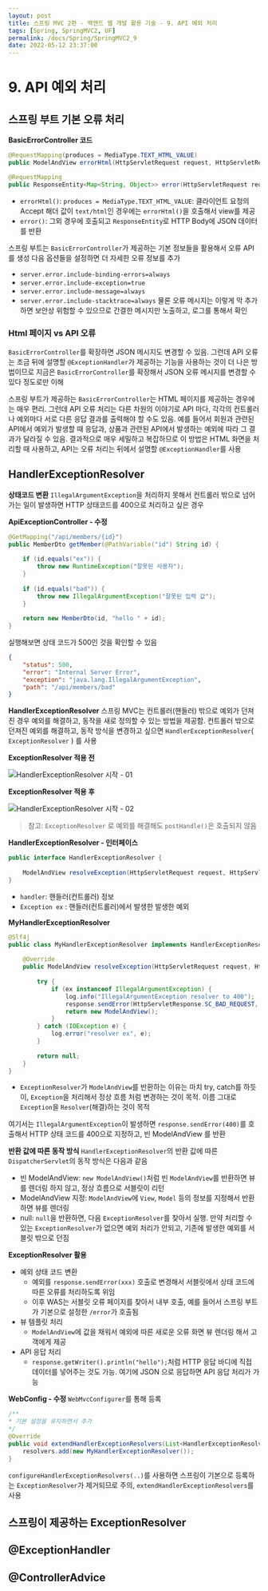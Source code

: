 ```yaml
---
layout: post
title: 스프링 MVC 2편 - 백엔드 웹 개발 활용 기술 - 9. API 예외 처리
tags: [Spring, SpringMVC2, UF]
permalink: /docs/Spring/SpringMVC2_9
date: 2022-05-12 23:37:00
---
```

# 9. API 예외 처리

## 스프링 부트 기본 오류 처리

**BasicErrorController 코드**
```java
@RequestMapping(produces = MediaType.TEXT_HTML_VALUE)
public ModelAndView errorHtml(HttpServletRequest request, HttpServletResponse response) {}

@RequestMapping
public ResponseEntity<Map<String, Object>> error(HttpServletRequest request) {}
```

- `errorHtml()`: `produces = MediaType.TEXT_HTML_VALUE`: 클라이언트 요청의 Accept 해더 값이 `text/html`인 경우에는 `errorHtml()`을 호출해서 view를 제공
- `error()`: 그외 경우에 호출되고 `ResponseEntity`로 HTTP Body에 JSON 데이터를 반환

스프링 부트는 `BasicErrorController`가 제공하는 기본 정보들을 활용해서 오류 API를 생성
다음 옵션들을 설정하면 더 자세한 오류 정보를 추가
- `server.error.include-binding-errors=always`
- `server.error.include-exception=true`
- `server.error.include-message=always`
- `server.error.include-stacktrace=always`
물론 오류 메시지는 이렇게 막 추가하면 보안상 위험할 수 있으므로 간결한 메시지만 노출하고, 로그를 통해서 확인

### Html 페이지 vs API 오류

`BasicErrorController`를 확장하면 JSON 메시지도 변경할 수 있음. 그런데 API 오류는 조금 뒤에 설명할 `@ExceptionHandler`가 제공하는 기능을 사용하는 것이 더 나은 방법이므로 지금은 `BasicErrorController`를 확장해서 JSON 오류 메시지를 변경할 수 있다 정도로만 이해

스프링 부트가 제공하는 `BasicErrorController`는 HTML 페이지를 제공하는 경우에는 매우 편리. 그런데 API 오류 처리는 다른 차원의 이야기로 API 마다, 각각의 컨트롤러나 예외마다 서로 다른 응답 결과를 출력해야 할 수도 있음. 예를 들어서 회원과 관련된 API에서 예외가 발생할 때 응답과, 상품과 관련된 API에서 발생하는 예외에 따라 그 결과가 달라질 수 있음.
결과적으로 매우 세밀하고 복잡하므로 이 방법은 HTML 화면을 처리할 때 사용하고, API는 오류 처리는 뒤에서 설명할 `@ExceptionHandler`를 사용

## HandlerExceptionResolver

**상태코드 변환**
`IllegalArgumentException`을 처리하지 못해서 컨트롤러 밖으로 넘어가는 일이 발생하면 HTTP 상태코드를 400으로 처리하고 싶은 경우

**ApiExceptionController - 수정**
```java
@GetMapping("/api/members/{id}")
public MemberDto getMember(@PathVariable("id") String id) {
  
    if (id.equals("ex")) {
        throw new RuntimeException("잘못된 사용자");
    }
  
    if (id.equals("bad")) {
        throw new IllegalArgumentException("잘못된 입력 값");
    }
  
    return new MemberDto(id, "hello " + id);
}
```

실행해보면 상태 코드가 500인 것을 확인할 수 있음
```json
{
    "status": 500,
    "error": "Internal Server Error",
    "exception": "java.lang.IllegalArgumentException",
    "path": "/api/members/bad"
}
```

**HandlerExceptionResolver**
스프링 MVC는 컨트롤러(핸들러) 밖으로 예외가 던져진 경우 예외를 해결하고, 동작을 새로 정의할 수 있는 방법을 제공함. 컨트롤러 밖으로 던져진 예외를 해결하고, 동작 방식을 변경하고 싶으면 `HandlerExceptionResolver`( `ExceptionResolver` ) 를 사용

**ExceptionResolver 적용 전**

![HandlerExceptionResolver 시작 - 01](https://user-images.githubusercontent.com/52024566/168305916-4e2aff26-3cee-48a8-82c4-ae7f71ad8568.png)

**ExceptionResolver 적용 후**

![HandlerExceptionResolver 시작 - 02](https://user-images.githubusercontent.com/52024566/168305922-0bfc9d2d-27bd-495d-a353-b85ae9ab26c9.png)

> 참고: `ExceptionResolver` 로 예외를 해결해도 `postHandle()`은 호출되지 않음

**HandlerExceptionResolver - 인터페이스**
```java
public interface HandlerExceptionResolver {
  
    ModelAndView resolveException(HttpServletRequest request, HttpServletResponse response, Object handler, Exception ex);
}
```

- `handler`: 핸들러(컨트롤러) 정보
- `Exception ex` : 핸들러(컨트롤러)에서 발생한 발생한 예외

**MyHandlerExceptionResolver**
```java
@Slf4j
public class MyHandlerExceptionResolver implements HandlerExceptionResolver {
  
    @Override
    public ModelAndView resolveException(HttpServletRequest request, HttpServletResponse response, Object handler, Exception ex) {
      
        try {
            if (ex instanceof IllegalArgumentException) {
                log.info("IllegalArgumentException resolver to 400");
                response.sendError(HttpServletResponse.SC_BAD_REQUEST, ex.getMessage());
                return new ModelAndView();
            }
        } catch (IOException e) {
            log.error("resolver ex", e);
        }
      
        return null;
    }
}
```

- `ExceptionResolver`가 `ModelAndView`를 반환하는 이유는 마치 try, catch를 하듯이, `Exception`을 처리해서 정상 흐름 처럼 변경하는 것이 목적. 이름 그대로 `Exception`을 `Resolver`(해결)하는 것이 목적

여기서는 `IllegalArgumentException`이 발생하면 `response.sendError(400)`를 호출해서 HTTP 상태 코드를 400으로 지정하고, 빈 ModelAndView 를 반환

**반환 값에 따른 동작 방식**
`HandlerExceptionResolver`의 반환 값에 따른 `DispatcherServlet`의 동작 방식은 다음과 같음

- 빈 ModelAndView: `new ModelAndView()`처럼 빈 `ModelAndView`를 반환하면 뷰를 렌더링 하지 않고, 정상 흐름으로 서블릿이 리턴
- ModelAndView 지정: `ModelAndView`에 `View`, `Model` 등의 정보를 지정해서 반환하면 뷰를 렌더링
- null: `null`을 반환하면, 다음 `ExceptionResolver`를 찾아서 실행. 만약 처리할 수 있는 `ExceptionResolver`가 없으면 예외 처리가 안되고, 기존에 발생한 예외를 서블릿 밖으로 던짐

**ExceptionResolver 활용**
- 예외 상태 코드 변환
  - 예외를 `response.sendError(xxx)` 호출로 변경해서 서블릿에서 상태 코드에 따른 오류를 처리하도록 위임
  - 이후 WAS는 서블릿 오류 페이지를 찾아서 내부 호출, 예를 들어서 스프링 부트가 기본으로 설정한 `/error`가 호출됨
- 뷰 템플릿 처리
  - `ModelAndView`에 값을 채워서 예외에 따른 새로운 오류 화면 뷰 렌더링 해서 고객에게 제공
- API 응답 처리
  - `response.getWriter().println("hello");`처럼 HTTP 응답 바디에 직접 데이터를 넣어주는 것도 가능. 여기에 JSON 으로 응답하면 API 응답 처리가 가능

**WebConfig - 수정**
`WebMvcConfigurer`를 통해 등록
```java
/**
* 기본 설정을 유지하면서 추가
*/
@Override
public void extendHandlerExceptionResolvers(List<HandlerExceptionResolver> resolvers) {
    resolvers.add(new MyHandlerExceptionResolver());
}
```

`configureHandlerExceptionResolvers(..)`를 사용하면 스프링이 기본으로 등록하는 `ExceptionResolver`가 제거되므로 주의, `extendHandlerExceptionResolvers`를 사용

## 스프링이 제공하는 ExceptionResolver

## @ExceptionHandler

## @ControllerAdvice